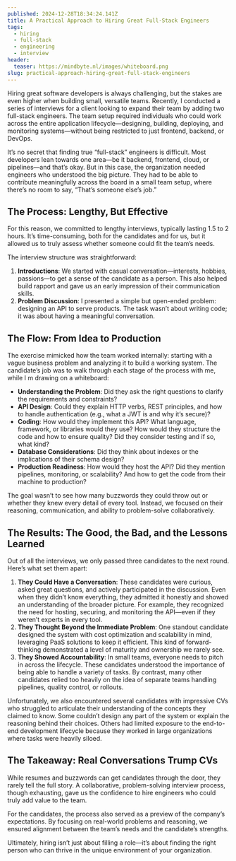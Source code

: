 ```yaml
---
published: 2024-12-28T18:34:24.141Z
title: A Practical Approach to Hiring Great Full-Stack Engineers
tags:
  - hiring
  - full-stack
  - engineering
  - interview
header:
  teaser: https://mindbyte.nl/images/whiteboard.png
slug: practical-approach-hiring-great-full-stack-engineers
---
```


Hiring great software developers is always challenging, but the stakes are even higher when building small, versatile teams. Recently, I conducted a series of interviews for a client looking to expand their team by adding two full-stack engineers. The team setup required individuals who could work across the entire application lifecycle—designing, building, deploying, and monitoring systems—without being restricted to just frontend, backend, or DevOps.

It’s no secret that finding true “full-stack” engineers is difficult. Most developers lean towards one area—be it backend, frontend, cloud, or pipelines—and that’s okay. But in this case, the organization needed engineers who understood the big picture. They had to be able to contribute meaningfully across the board in a small team setup, where there’s no room to say, “That’s someone else’s job.”

## The Process: Lengthy, But Effective

For this reason, we committed to lengthy interviews, typically lasting 1.5 to 2 hours. It’s time-consuming, both for the candidates and for us, but it allowed us to truly assess whether someone could fit the team’s needs.

The interview structure was straightforward:

 1. **Introductions**: We started with casual conversation—interests, hobbies, passions—to get a sense of the candidate as a person. This also helped build rapport and gave us an early impression of their communication skills.
 2. **Problem Discussion**: I presented a simple but open-ended problem: designing an API to serve products. The task wasn’t about writing code; it was about having a meaningful conversation.

## The Flow: From Idea to Production

The exercise mimicked how the team worked internally: starting with a vague business problem and analyzing it to build a working system. The candidate’s job was to walk through each stage of the process with me, while I m drawing on a whiteboard:
 - **Understanding the Problem**: Did they ask the right questions to clarify the requirements and constraints?
 - **API Design**: Could they explain HTTP verbs, REST principles, and how to handle authentication (e.g., what a JWT is and why it’s secure)?
 - **Coding**: How would they implement this API? What language, framework, or libraries would they use? How would they structure the code and how to ensure quality? Did they consider testing and if so, what kind?
 - **Database Considerations**: Did they think about indexes or the implications of their schema design?
 - **Production Readiness**: How would they host the API? Did they mention pipelines, monitoring, or scalability? And how to get the code from their machine to production?

The goal wasn’t to see how many buzzwords they could throw out or whether they knew every detail of every tool. Instead, we focused on their reasoning, communication, and ability to problem-solve collaboratively.

## The Results: The Good, the Bad, and the Lessons Learned

Out of all the interviews, we only passed three candidates to the next round. Here’s what set them apart:

 1. **They Could Have a Conversation**: These candidates were curious, asked great questions, and actively participated in the discussion. Even when they didn’t know everything, they admitted it honestly and showed an understanding of the broader picture. For example, they recognized the need for hosting, securing, and monitoring the API—even if they weren’t experts in every tool.
 2. **They Thought Beyond the Immediate Problem**: One standout candidate designed the system with cost optimization and scalability in mind, leveraging PaaS solutions to keep it efficient. This kind of forward-thinking demonstrated a level of maturity and ownership we rarely see.
 3. **They Showed Accountability**: In small teams, everyone needs to pitch in across the lifecycle. These candidates understood the importance of being able to handle a variety of tasks. By contrast, many other candidates relied too heavily on the idea of separate teams handling pipelines, quality control, or rollouts.

Unfortunately, we also encountered several candidates with impressive CVs who struggled to articulate their understanding of the concepts they claimed to know. Some couldn’t design any part of the system or explain the reasoning behind their choices. Others had limited exposure to the end-to-end development lifecycle because they worked in large organizations where tasks were heavily siloed.

## The Takeaway: Real Conversations Trump CVs

While resumes and buzzwords can get candidates through the door, they rarely tell the full story. A collaborative, problem-solving interview process, though exhausting, gave us the confidence to hire engineers who could truly add value to the team.

For the candidates, the process also served as a preview of the company’s expectations. By focusing on real-world problems and reasoning, we ensured alignment between the team’s needs and the candidate’s strengths.

Ultimately, hiring isn’t just about filling a role—it’s about finding the right person who can thrive in the unique environment of your organization.
